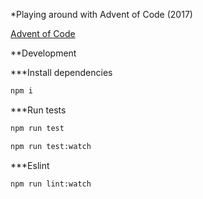 *Playing around with Advent of Code (2017)

[Advent of Code](http://adventofcode.com/2017)

**Development

***Install dependencies

```sh
npm i
```

***Run tests

```sh
npm run test
```

```sh
npm run test:watch
```

***Eslint

```sh
npm run lint:watch
```
